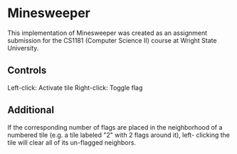 # Minesweeper
This implementation of Minesweeper was created as an assignment submission for the CS1181 (Computer Science II) course at Wright State University.

## Controls

Left-click: Activate tile
Right-click: Toggle flag

## Additional
If the corresponding number of flags are placed in the neighborhood of a numbered tile (e.g. a tile labeled "2" with 2 flags around it), left- clicking the tile will clear all of its un-flagged neighbors.
